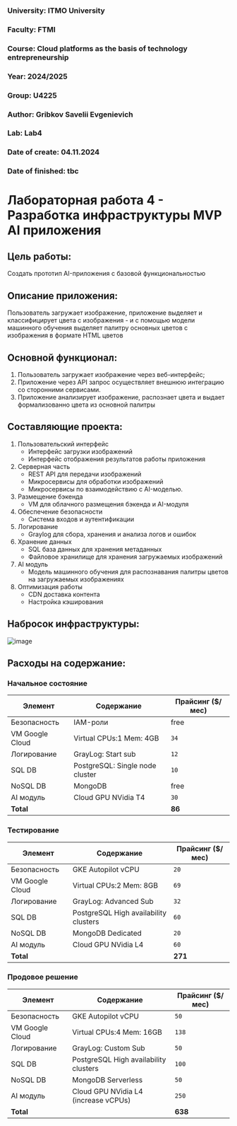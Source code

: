 ### University: ITMO University
### Faculty: FTMI
### Course: Cloud platforms as the basis of technology entrepreneurship
### Year: 2024/2025
### Group: U4225
### Author: Gribkov Savelii Evgenievich
### Lab: Lab4
### Date of create: 04.11.2024
### Date of finished: tbc

# Лабораторная работа 4 - Разработка инфраструктуры MVP AI приложения

## Цель работы: 
Создать прототип AI-приложения с базовой функциональностью

## Описание приложения:
Пользователь загружает изображение, приложение выделяет и классифицирует цвета с изображения - и с помощью модели машинного обучения выделяет палитру основных цветов с изображения в формате HTML цветов
## Основной функционал:
1. Пользователь загружает изображение через веб-интерфейс;
2. Приложение через API запрос осуществляет внешнюю интеграцию со сторонними сервисами.
3. Приложение анализирует изображение, распознает цвета и выдает формализованно цвета из основной палитры

## Составляющие проекта:
1. Пользовательский интерфейс
   - Интерфейс загрузки изображений
   - Интерфейс отображения результатов работы приложения
3. Серверная часть
   - REST API для передачи изображений
   - Микросервисы для обработки изображений
   - Микросервисы по взаимодействию с AI-моделью.
5. Размещение бэкенда
   - VM для облачного размещения бэкенда и AI-модуля
7. Обеспечение безопасности
   - Система входов и аутентификации
9. Логирование
    - Graylog для сбора, хранения и анализа логов и ошибок
11. Хранение данных
    - SQL база данных для хранения метаданных
    - Файловое хранилище для хранения загружаемых изображений
13. AI модуль
    - Модель машинного обучения для распознавания палитры цветов на загружаемых изображениях
15. Оптимизация работы
    - CDN доставка контента
    - Настройка кэширования
    
## Набросок инфраструктуры:
![image](https://github.com/user-attachments/assets/ed233c68-edb3-4320-916b-f725c6c54944)

## Расходы на содержание:
### Начальное состояние
| Элемент | Содержание | Прайсинг ($/мес) 
| ------------- | ------------- | -------------
| Безопасность  | IAM-роли  | free
| VM Google Cloud  | Virtual CPUs:1 Mem: 4GB  | `34`
| Логирование  | GrayLog: Start sub  | `12`
| SQL DB  | PostgreSQL: Single node cluster  | `10`
| NoSQL DB  | MongoDB | free
| AI модуль  | Cloud GPU NVidia T4  | `30`
| **Total** |  | **86** 

### Тестирование
| Элемент | Содержание | Прайсинг ($/мес) 
| ------------- | ------------- | -------------
| Безопасность  | GKE Autopilot vCPU  | `20`
| VM Google Cloud  | Virtual CPUs:2 Mem: 8GB  | `69`
| Логирование  | GrayLog: Advanced Sub  | `32`
| SQL DB  | PostgreSQL High availability clusters | `60`
| NoSQL DB  | MongoDB Dedicated | `20`
| AI модуль  | Cloud GPU NVidia L4  | `60`
| **Total** |  | **271** 

### Продовое решение
| Элемент | Содержание | Прайсинг ($/мес) 
| ------------- | ------------- | -------------
| Безопасность  | GKE Autopilot vCPU  | `50`
| VM Google Cloud  | Virtual CPUs:4 Mem: 16GB  | `138`
| Логирование  | GrayLog: Custom Sub  | `50`
| SQL DB  | PostgreSQL High availability clusters | `100`
| NoSQL DB  | MongoDB Serverless | `50`
| AI модуль  | Cloud GPU NVidia L4 (increase vCPUs)  | `250`
| **Total** |  | **638** 
